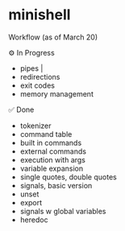 # minishell

Workflow (as of March 20)

⚙ In Progress
- pipes |
- redirections
- exit codes
- memory management


✅ Done
- tokenizer
- command table
- built in commands
- external commands
- execution with args
- variable expansion
- single quotes, double quotes
- signals, basic version
- unset
- export
- signals w global variables
- heredoc
